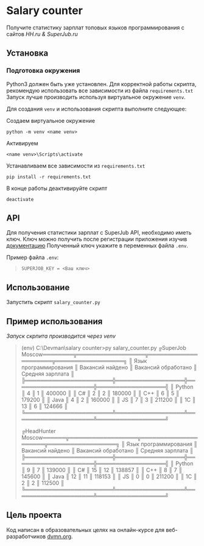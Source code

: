 # Salary counter #
Получите статистику зарплат топовых языков программирования с сайтов *HH.ru & SuperJub.ru*


## Установка ##

### Подготовка окружения

Python3 должен быть уже установлен.
Для корректной работы скрипта, рекомендую использовать все зависимости из файла `requirements.txt`
Запуск лучше производить используя виртуальное окружение `venv`.

Для создания `venv` и использования скрипта выполните следующее:


Создаем виртуальное окружение
```
python -m venv <name venv>
```

Активируем
```
<name venv>\Scripts\activate
```

Устанавливаем все зависимости из `requirements.txt`
```
pip install -r requirements.txt
```
В конце работы деактивируйте скрипт
```
deactivate
```

## API ##

Для получения статистики зарплат с SuperJub API, необходимо иметь ключ. Ключ можно получить после регистрации приложения изучив [документацию](https://api.superjob.ru/#:~:text=GET%2D%D0%BF%D0%B0%D1%80%D0%B0%D0%BC%D0%B5%D1%82%D1%80%20callback-,Getting%20started,-%D0%A7%D1%82%D0%BE%D0%B1%D1%8B%20%D0%B8%D1%81%D0%BF%D0%BE%D0%BB%D1%8C%D0%B7%D0%BE%D0%B2%D0%B0%D1%82%D1%8C%20%D0%B2%D1%81%D0%B5)
Полученный ключ укажите в переменных файла `.env`.

Пример файла `.env`:
>```
>SUPERJOB_KEY = <Ваш ключ>
>```


## Использование ##

Запустить скрипт `salary_counter.py`

## Пример использования ###

_Запуск скрпита производится через venv_

>(env) C:\Devman\salary counter>py salary_counter.py
> ╔SuperJob Moscow════════╦══════════════════╦═════════════════════╦══════════════════╗
> ║ Язык программирования ║ Вакансий найдено ║ Вакансий обработано ║ Средняя зарплата ║
> ╠═══════════════════════╬══════════════════╬═════════════════════╬══════════════════╣
> ║ Python                ║ 4                ║ 1                   ║ 400000           ║
> ║ C#                    ║ 2                ║ 2                   ║ 180000           ║
> ║ C++                   ║ 6                ║ 5                   ║ 179200           ║
> ║ Java                  ║ 4                ║ 2                   ║ 160000           ║
> ║ JS                    ║ 7                ║ 3                   ║ 211200           ║
> ║ 1С                    ║ 13               ║ 6                   ║ 124666           ║
> ╚═══════════════════════╩══════════════════╩═════════════════════╩══════════════════╝
> 
> ╔HeadHunter Moscow══════╦══════════════════╦═════════════════════╦══════════════════╗
> ║ Язык программирования ║ Вакансий найдено ║ Вакансий обработано ║ Средняя зарплата ║
> ╠═══════════════════════╬══════════════════╬═════════════════════╬══════════════════╣
> ║ Python                ║ 9                ║ 7                   ║ 139000           ║
> ║ C#                    ║ 15               ║ 12                  ║ 138857           ║
> ║ C++                   ║ 8                ║ 7                   ║ 145600           ║
> ║ Java                  ║ 12               ║ 11                  ║ 118153           ║
> ║ JS                    ║ 0                ║ 0                   ║ 211200           ║
> ║ 1С                    ║ 2                ║ 2                   ║ 112500           ║
> ╚═══════════════════════╩══════════════════╩═════════════════════╩══════════════════╝


## Цель проекта
Код написан в образовательных целях на онлайн-курсе для веб-разработчиков [dvmn.org](https://dvmn.org/).